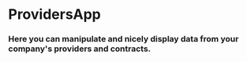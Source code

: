 # ProvidersApp

### Here you can manipulate and nicely display data from your company's providers and contracts.
